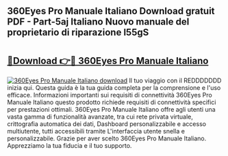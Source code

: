 ## 360Eyes Pro Manuale Italiano Download gratuit PDF - Part-5aj Italiano Nuovo manuale del proprietario di riparazione l55gS

# <h2><a href="http://dfc3gt.blite.top/?on=360Eyes+Pro+Manuale+Italiano">🔗Download 👉🔴 360Eyes Pro Manuale Italiano</a></h2>

[![360Eyes Pro Manuale Italiano download](https://i.imgur.com/lujVjoI.png)](http://dfc3gt.blite.top/?on=360Eyes+Pro+Manuale+Italiano)
Il tuo viaggio con il REDDDDDDD inizia qui. Questa guida è la tua guida completa per la comprensione e l'uso efficace. Informazioni importanti sui requisiti di connettività 360Eyes Pro Manuale Italiano questo prodotto richiede requisiti di connettività specifici per prestazioni ottimali. 360Eyes Pro Manuale Italiano offre agli utenti una vasta gamma di funzionalità avanzate, tra cui rete privata virtuale, crittografia automatica dei dati, Dashboard personalizzabile e accesso multiutente, tutti accessibili tramite L'interfaccia utente snella e personalizzabile. Grazie per aver scelto 360Eyes Pro Manuale Italiano. Apprezziamo la tua fiducia e il tuo supporto.
